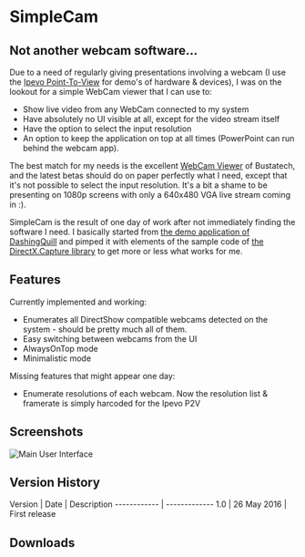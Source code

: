 # SimpleCam
## Not another webcam software...
Due to a need of regularly giving presentations involving a webcam (I use the [Ipevo Point-To-View](http://www.ipevo.com/prods/Point-2-View-USB-Camera) for demo's of hardware & devices), I was on the lookout for a simple WebCam viewer that I can use to:
 * Show live video from any WebCam connected to my system
 * Have absolutely no UI visible at all, except for the video stream itself
 * Have the option to select the input resolution
 * An option to keep the application on top at all times (PowerPoint can run behind the webcam app).

The best match for my needs is the excellent [WebCam Viewer](http://www.bustatech.com/webcamviewer/) of Bustatech, and the latest betas should do on paper perfectly what I need, except that it's not possible to select the input resolution. It's a bit a shame to be presenting on 1080p screens with only a 640x480 VGA live stream coming in :).

SimpleCam is the result of one day of work after not immediately finding the software I need. I basically started from [the demo application of DashingQuill](https://dashingquill.wordpress.com/2012/06/27/capturing-webcam-using-directshow-net-library) and pimped it with elements of the sample code of [the DirectX.Capture library](http://www.codeproject.com/Articles/3566/DirectX-Capture-Class-Library) to get more or less what works for me.

## Features
Currently implemented and working:
 * Enumerates all DirectShow compatible webcams detected on the system - should be pretty much all of them.
 * Easy switching between webcams from the UI
 * AlwaysOnTop mode
 * Minimalistic mode
 
Missing features that might appear one day:
 * Enumerate resolutions of each webcam. Now the resolution list & framerate is simply harcoded for the Ipevo P2V

## Screenshots

![Main User Interface](https://github.com/jacobstim/simplecam/screenshots/ui10.png)

## Version History

Version | Date | Description
------------ | -------------
1.0 | 26 May 2016 | First release

## Downloads
